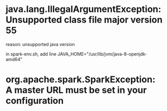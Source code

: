 # java.lang.IllegalArgumentException: Unsupported class file major version 55
reason: unsupported java version

in spark-env.sh, add line
JAVA_HOME="/usr/lib/jvm/java-8-openjdk-amd64"


#  org.apache.spark.SparkException: A master URL must be set in your configuration


